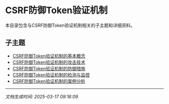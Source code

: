 # CSRF防御Token验证机制

本目录包含与CSRF防御Token验证机制相关的子主题和详细资料。

## 子主题

- [CSRF防御Token验证机制的基本概念](csrf-token/basic-concepts.md)
- [CSRF防御Token验证机制的攻击技术](csrf-token/attack-techniques.md)
- [CSRF防御Token验证机制的防御措施](csrf-token/defense-measures.md)
- [CSRF防御Token验证机制的检测与监控](csrf-token/detection-monitoring.md)
- [CSRF防御Token验证机制的案例分析](csrf-token/case-studies.md)

---

*文档生成时间: 2025-03-17 09:16:09*
